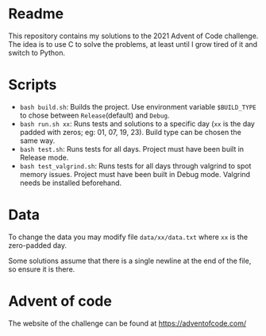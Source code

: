 # Readme

This repository contains my solutions to the 2021 Advent of Code challenge.
The idea is to use C to solve the problems, at least until I grow tired of it and switch to Python.

# Scripts
- `bash build.sh`:  Builds the project. Use environment variable `$BUILD_TYPE` to chose between `Release`(default) and `Debug`.
- `bash run.sh xx`: Runs tests and solutions to a specific day (`xx` is the day padded with zeros; eg: 01, 07, 19, 23). Build type can be chosen the same way.
- `bash test.sh`:   Runs tests for all days. Project must have been built in Release mode.
- `bash test_valgrind.sh`:   Runs tests for all days through valgrind to spot memory issues. Project must have been built in Debug mode. Valgrind needs be installed beforehand.

# Data
To change the data you may modify file `data/xx/data.txt` where `xx` is the zero-padded day.

Some solutions assume that there is a single newline at the end of the file, so ensure it is there.

# Advent of code
The website of the challenge can be found at https://adventofcode.com/
